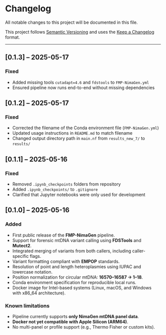 # Changelog

All notable changes to this project will be documented in this file.

This project follows [Semantic Versioning](https://semver.org) and uses the [Keep a Changelog](https://keepachangelog.com) format.

---

## [0.1.3] – 2025-05-17

### Fixed
- Added missing tools `cutadapt=4.6` and `fdstools` to `FMP-NimaGen.yml`
- Ensured pipeline now runs end-to-end without missing dependencies

## [0.1.2] – 2025-05-17

### Fixed
- Corrected the filename of the Conda environment file (`FMP-NimaGen.yml`)
- Updated usage instructions in `README.md` to match filename
- Changed output directory path in `main.nf` from `results_new_7/` to `results/`

## [0.1.1] – 2025-05-16

### Fixed
- Removed `.ipynb_checkpoints` folders from repository
- Added `.ipynb_checkpoints/` to `.gitignore`
- Clarified that Jupyter notebooks were only used for development


## [0.1.0] – 2025-05-16

### Added
- First public release of the **FMP-NimaGen** pipeline.
- Support for forensic mtDNA variant calling using **FDSTools** and **Mutect2**.
- Integrated merging of variants from both callers, including caller-specific flags.
- Variant formatting compliant with **EMPOP** standards.
- Resolution of point and length heteroplasmies using IUPAC and lowercase notation.
- Position normalization for circular mtDNA: **16570–16587 → 1–18**.
- Conda environment specification for reproducible local runs.
- Docker image for Intel-based systems (Linux, macOS, and Windows with x86_64 architecture).


### Known limitations
- Pipeline currently supports **only NimaGen mtDNA panel data**.
- **Docker not yet compatible with Apple Silicon (ARM64)**.
- No multi-panel or profile support (e.g., Thermo Fisher or custom kits).

